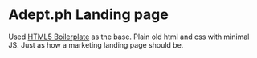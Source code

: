 # Adept.ph Landing page

Used [HTML5 Boilerplate](https://github.com/h5bp/html5-boilerplate) as the base. Plain old html and css with minimal JS.
Just as how a marketing landing page should be.
